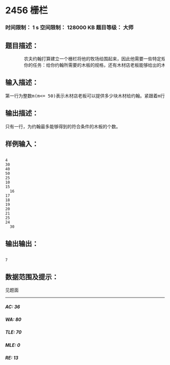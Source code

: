 # 2456 栅栏   
### 时间限制： 1 s     空间限制： 128000 KB     题目等级： 大师  
## 题目描述：  

<pre>
       农夫约翰打算建立一个栅栏将他的牧场给围起来，因此他需要一些特定规格的木材。于是农夫约翰到木材店购买木材。可是木材店老板说他这里只剩下少部分大规格的木板了。不过约翰可以购买这些木板，然后切割成他所需要的规格。而且约翰有一把神奇的锯子，用它来锯木板，不会产生任何损失，也就是说长度为10的木板可以切成长度为8和2的两个木板。
       你的任务：给你约翰所需要的木板的规格，还有木材店老板能够给出的木材的规格，求约翰最多能够得到多少他所需要的木板。
</pre>
  
  
## 输入描述：  

<pre>
第一行为整数m(m<= 50)表示木材店老板可以提供多少块木材给约翰。紧跟着m行为老板提供的每一块木板的长度。接下来一行(即第m+2行)为整数n(n <= 1000)，表示约翰需要多少木材。接下来n行表示他所需要的每一块木板的长度。木材的规格小于32767。（对于店老板提供的和约翰需要的每块木板，你只能使用一次）。
</pre>
  
  
## 输出描述：  

<pre>
只有一行，为约翰最多能够得到的符合条件的木板的个数。
</pre>
  
  
## 样例输入：  

<pre><code>
4
30
40
50
25
10
15
  16
17
18
19
20
21
25
24
  30
</code></pre>
  
  
## 输出输出：  

<pre><code>
7
</code></pre>
  
  
## 数据范围及提示：  

<pre>
见题面
</pre>
  
  
***  

##### AC: 36  
##### WA: 80  
##### TLE: 70  
##### MLE: 0  
##### RE: 13  
